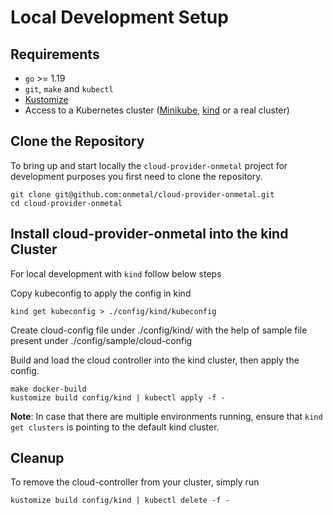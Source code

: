 # Local Development Setup

## Requirements

* `go` >= 1.19
* `git`, `make` and `kubectl`
* [Kustomize](https://kustomize.io/)
* Access to a Kubernetes cluster ([Minikube](https://minikube.sigs.k8s.io/docs/), [kind](https://kind.sigs.k8s.io/) or a
  real cluster)

## Clone the Repository

To bring up and start locally the `cloud-provider-onmetal` project for development purposes you first need to clone the repository.

```shell
git clone git@github.com:onmetal/cloud-provider-onmetal.git
cd cloud-provider-onmetal
```

## Install cloud-provider-onmetal into the kind Cluster
For local development with `kind` follow below steps

Copy kubeconfig to apply the config in kind

```shell
kind get kubeconfig > ./config/kind/kubeconfig
```
Create cloud-config file under ./config/kind/ with the help of sample file present under ./config/sample/cloud-config 

Build and load the cloud controller into the kind cluster, then apply the config.

```shell
make docker-build
kustomize build config/kind | kubectl apply -f -
```

**Note**: In case that there are multiple environments running, ensure that `kind get clusters` is pointing to the
default kind cluster.

## Cleanup

To remove the cloud-controller from your cluster, simply run

```shell
kustomize build config/kind | kubectl delete -f -
```